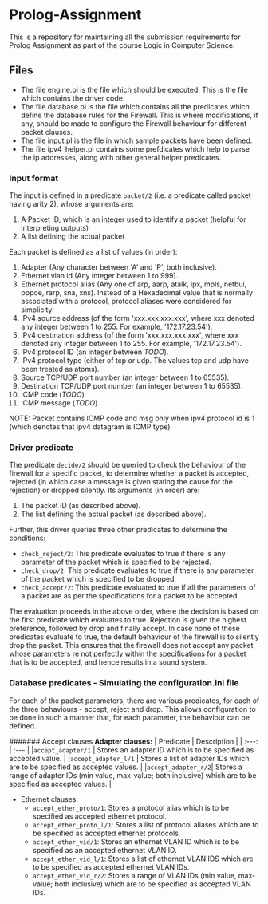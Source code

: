  # Prolog-Assignment

This is a repository for maintaining all the submission requirements for Prolog Assignment as part of the course Logic in Computer Science.

## Files
- The file engine.pl is the file which should be executed. This is the file which contains the driver code.
- The file database.pl is the file which contains all the predicates which define the database rules for the Firewall. This is where modifications, if any, should be made to configure the Firewall behaviour for different packet clauses.
- The file input.pl is the file in which sample packets have been defined. 
- The file ipv4_helper.pl contains some prefdicates which help to parse the ip addresses, along with other general helper predicates.

### Input format

The input is defined in a predicate `packet/2` (i.e. a predicate called packet having arity 2), whose arguments are:
1. A Packet ID, which is an integer used to identify a packet (helpful for interpreting outputs)
2. A list defining the actual packet
  
  Each packet is defined as a list of values (in order): 
1. Adapter (Any character between 'A' and 'P', both inclusive).
2. Ethernet vlan id (Any integer between 1 to 999).
3. Ethernet protocol alias (Any one of arp, aarp, atalk, ipx, mpls, netbui, pppoe, rarp, sna, xns). Instead of a Hexadecimal value that is normally associated with a protocol, protocol aliases were considered for simplicity.
4. IPv4 source address (of the form 'xxx.xxx.xxx.xxx', where xxx denoted any integer between 1 to 255. For example, '172.17.23.54').
5. IPv4 destination address (of the form 'xxx.xxx.xxx.xxx', where xxx denoted any integer between 1 to 255. For example, '172.17.23.54').
6. IPv4 protocol ID (an integer between *TODO*).
7. IPv4 protocol type (either of tcp or udp. The values tcp and udp have been treated as atoms).
8. Source TCP/UDP port number (an integer between 1 to 65535).
9. Destination TCP/UDP port number (an integer between 1 to 65535).
10. ICMP code (*TODO*)
11. ICMP message (*TODO*)

NOTE: Packet contains ICMP code and msg only when ipv4 protocol id is 1 (which denotes that ipv4 datagram is ICMP type)

### Driver predicate

The predicate `decide/2` should be queried to check the behaviour of the firewall for a specific packet, to determine whether a packet is accepted, rejected (in which case a message is given stating the cause for the rejection) or dropped silently. Its arguments (in order) are:
1. The packet ID (as described above).
2. The list defining the actual packet (as described above).

Further, this driver queries three other predicates to determine the conditions:
- `check_reject/2`: This predicate evaluates to true if there is any parameter of the packet which is specified to be rejected.
- `check_drop/2`: This predicate evaluates to true if there is any parameter of the packet which is specified to be dropped.
- `check_accept/2`: This predicate evaluated to true if all the parameters of a packet are as per the specifications for a packet to be accepted.

The evaluation proceeds in the above order, where the decision is based on the first predicate which evaluates to true. Rejection is given the highest preference, followed by drop and finally accept. In case none of these predicates evaluate to true, the default behaviour of the firewall is to silently drop the packet. This ensures that the firewall does not accept any packet whose parameters re not perfectly within the specifications for a packet that is to be accepted, and hence results in a sound system.

### Database predicates - Simulating the configuration.ini file

For each of the packet parameters, there are various predicates, for each of the three behaviours - accept, reject and drop. This allows configuration to be done in such a manner that, for each parameter, the behaviour can be defined.

####### Accept clauses
**Adapter clauses:**
| Predicate | Description |
| :---: | :--- |
|`accept_adapter/1` | Stores an adapter ID which is to be specified as accepted value. |
|`accept_adapter_l/1` | Stores a list of adapter IDs which are to be specified as accepted values. |
|`accept_adapter_r/2`| Stores a range of adapter IDs (min value, max-value; both inclusive) which are to be specified as accepted values. |
- Ethernet clauses:
    - `accept_ether_proto/1`: Stores a protocol alias which is to be specified as accepted ethernet protocol.
    - `accept_ether_proto_l/1`: Stores a list of protocol aliases which are to be specified as accepted ethernet protocols.
    - `accept_ether_vid/1`: Stores an ethernet VLAN ID which is to be specified as an accepted ethernet VLAN ID.
    - `accept_ether_vid_l/1`: Stores a list of ethernet VLAN IDS which are to be specified as accepted ethernet VLAN IDs.
    - `accept_ether_vid_r/2`: Stores a range of VLAN IDs (min value, max-value; both inclusive) which are to be specified as accepted VLAN IDs.